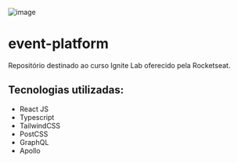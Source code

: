 ![image](https://user-images.githubusercontent.com/100969819/185818355-7a08d67d-c63b-4538-aa75-f4599d05b292.png)

# event-platform
Repositório destinado ao curso Ignite Lab oferecido pela Rocketseat.

## Tecnologias utilizadas:
- React JS
- Typescript
- TailwindCSS
- PostCSS
- GraphQL
- Apollo

